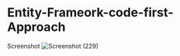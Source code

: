 # Entity-Frameork-code-first-Approach
Screenshot 
![Screenshot (229)](https://user-images.githubusercontent.com/86893073/151657532-7b0ebdd6-ad18-4b67-8843-21bd2af22d50.png)

